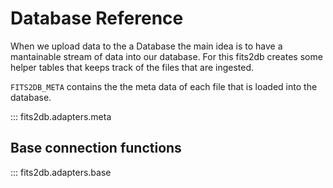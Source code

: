 # Database Reference

When we upload data to the a Database the main idea is to have a mantainable stream of data into our database. For this fits2db creates some helper tables that keeps track of the files that are ingested. 


`FITS2DB_META` contains the the meta data of each file that is loaded into the database.
 
::: fits2db.adapters.meta

## Base connection functions
::: fits2db.adapters.base